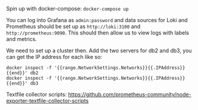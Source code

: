 
Spin up with docker-compose:
`docker-compose up`

You can log into Grafana as `admin:password` and data sources for Loki and Prometheus should be set up as `http://loki:3100` and `http://prometheus:9090`.
This should then allow us to view logs with labels and metrics.

We need to set up a cluster then.
Add the two servers for db2 and db3, you can get the IP address for each like so: 

```
docker inspect -f '{{range.NetworkSettings.Networks}}{{.IPAddress}}{{end}}' db2
docker inspect -f '{{range.NetworkSettings.Networks}}{{.IPAddress}}{{end}}' db3
```

Textfile collector scripts: https://github.com/prometheus-community/node-exporter-textfile-collector-scripts